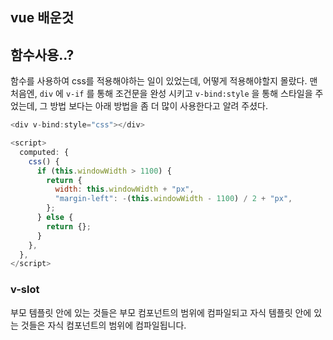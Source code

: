 ## vue 배운것

## 함수사용..?
함수를 사용하여 css를 적용해야하는 일이 있었는데, 어떻게 적용해야할지 몰랐다. 
맨 처음엔, ```div``` 에 ```v-if``` 를 통해 조건문을 완성 시키고 ```v-bind:style``` 을 통해 스타일을 주었는데, 그 방법 보다는 아래 방법을 좀 더 많이 사용한다고 알려 주셨다. 


```javascript
<div v-bind:style="css"></div>

<script>
  computed: {
    css() {
      if (this.windowWidth > 1100) {
        return {
          width: this.windowWidth + "px",
          "margin-left": -(this.windowWidth - 1100) / 2 + "px",
        };
      } else {
        return {};
      }
    },
  },
</script>

```

### v-slot
부모 템플릿 안에 있는 것들은 부모 컴포넌트의 범위에 컴파일되고 자식 템플릿 안에 있는 것들은 자식 컴포넌트의 범위에 컴파일됩니다.

